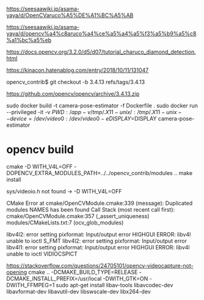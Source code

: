 https://seesaawiki.jp/asama-yaya/d/OpenCVaruco%A5%DE%A1%BC%A5%AB

https://seesaawiki.jp/asama-yaya/d/opencv%a4%c8aruco%a4%ce%a5%a4%a5%f3%a5%b9%a5%c8%a1%bc%a5%eb

https://docs.opencv.org/3.2.0/d5/d07/tutorial_charuco_diamond_detection.html


https://kinacon.hatenablog.com/entry/2018/10/11/131047

opencv_contrib$ git checkout -b 3.4.13 refs/tags/3.4.13

https://github.com/opencv/opencv/archive/3.4.13.zip

sudo docker build -t camera-pose-estimator -f Dockerfile .
sudo docker run --privileged -it -v $PWD:/app -v /tmp/.X11-unix/:/tmp/.X11-unix --device=/dev/video0:/dev/video0 -e DISPLAY=$DISPLAY camera-pose-estimator 


# opencv build
cmake -D WITH_V4L=OFF -DOPENCV_EXTRA_MODULES_PATH=../../opencv_contrib/modules ..
make install


sys/videoio.h not found -> -D WITH_V4L=OFF

CMake Error at cmake/OpenCVModule.cmake:339 (message):
  Duplicated modules NAMES has been found
Call Stack (most recent call first):
  cmake/OpenCVModule.cmake:357 (_assert_uniqueness)
  modules/CMakeLists.txt:7 (ocv_glob_modules)




  libv4l2: error setting pixformat: Input/output error
HIGHGUI ERROR: libv4l unable to ioctl S_FMT
libv4l2: error setting pixformat: Input/output error
libv4l1: error setting pixformat: Input/output error
HIGHGUI ERROR: libv4l unable to ioctl VIDIOCSPICT


https://stackoverflow.com/questions/24705101/opencv-videocapture-not-opening
cmake .. -DCMAKE_BUILD_TYPE=RELEASE -DCMAKE_INSTALL_PREFIX=/usr/local -DWITH_GTK=ON -DWITH_FFMPEG=1 
sudo apt-get install libav-tools libavcodec-dev libavformat-dev libavutil-dev libswscale-dev libx264-dev